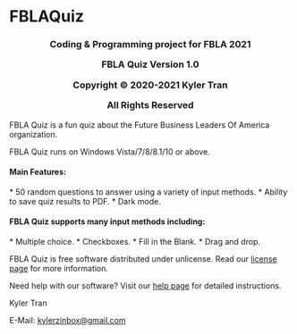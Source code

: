# FBLAQuiz
<h3><p align="center">Coding & Programming project for FBLA 2021</p>
<p align="center">FBLA Quiz Version 1.0</p>
<p align="center">Copyright &copy; 2020-2021 Kyler Tran</p>
<p align="center">All Rights Reserved</p></h3>

FBLA Quiz is a fun quiz about the Future Business Leaders Of America organization.

FBLA Quiz runs on Windows Vista/7/8/8.1/10 or above.

<h4>Main Features:</h4>
* 50 random questions to answer using a variety of input methods.
* Ability to save quiz results to PDF.
* Dark mode.
<h4>FBLA Quiz supports many input methods including:</h4>
* Multiple choice.
* Checkboxes.
* Fill in the Blank.
* Drag and drop.

FBLA Quiz is free software distributed under unlicense. Read our [license page](LICENSE.md) for more information.

Need help with our software? Visit our [help page](Help) for detailed instructions.

Kyler Tran

E-Mail: kylerzinbox@gmail.com
